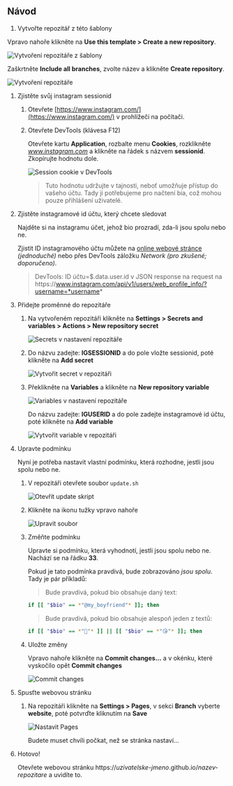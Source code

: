 ## Návod

1. Vytvořte repozitář z této šablony

Vpravo nahoře klikněte na **Use this template > Create a new repository**.

![Vytvoření repozitáře z šablony](./img/use-template.jpeg)

Zaškrtněte **Include all branches**, zvolte název a klikněte **Create repository**.

![Vytvoření repozitáře](./img/create-repo.jpeg)

1. Zjistěte svůj instagram sessionid

	1. Otevřete [https://www.instagram.com/](https://www.instagram.com/) v prohlížeči na počítači.

	1. Otevřete DevTools (klávesa F12)

		Otevřete kartu **Application**, rozbalte menu **Cookies**, rozklikněte *www.instagram.com* a klikněte na řádek s názvem **sessionid**. Zkopírujte hodnotu dole.

		![Session cookie v DevTools](./img/sessionid-devtools.jpeg)

		> Tuto hodnotu udržujte v tajnosti, neboť umožňuje přístup do vašeho účtu. Tady ji potřebujeme pro načtení bia, což mohou pouze přihlášení uživatelé.

1. Zjistěte instagramové id účtu, který chcete sledovat

	Najděte si na instagramu účet, jehož bio prozradí, zda-li jsou spolu nebo ne. 

	Zjistit ID instagramového účtu můžete na [online webové stránce](https://commentpicker.com/instagram-user-id.php) *(jednoduché)* nebo přes DevTools záložku _Network_ *(pro zkušené; doporučeno)*.
	
	> DevTools: ID účtu=$.data.user.id v JSON response na request na https<nolink>://www.instagram.com/api/v1/users/web_profile_info/?username=*username*

1. Přidejte proměnné do repozitáře

	1. Na vytvořeném repozitáři klikněte na **Settings > Secrets and variables > Actions > New repository secret**

		![Secrets v nastavení repozitáře](./img/repo-secrets.jpeg)

	1. Do názvu zadejte: **IGSESSIONID** a do pole vložte sessionid, poté klikněte na **Add secret**

		![Vytvořit secret v repozitáři](./img/add-secret.jpeg)

	1. Překlikněte na **Variables** a klikněte na **New repository variable**

		![Variables v nastavení repozitáře](./img/repo-variables.jpeg)

		Do názvu zadejte: **IGUSERID** a do pole zadejte instagramové id účtu, poté klikněte na **Add variable**

		![Vytvořit variable v repozitáři](./img/add-variable.jpeg)

1. Upravte podmínku

	Nyní je potřeba nastavit vlastní podmínku, která rozhodne, jestli jsou spolu nebo ne.

	1. V repozitáři otevřete soubor `update.sh`

		![Otevřít update skript](./img/open-script.jpeg)

	1. Klikněte na ikonu tužky vpravo nahoře

		![Upravit soubor](./img/edit-file.jpeg)

	1. Změňte podmínku

		Upravte si podmínku, která vyhodnotí, jestli jsou spolu nebo ne. Nachází se na řádku **33**.

		Pokud je tato podmínka pravdivá, bude zobrazováno *jsou spolu*.  
		Tady je pár příkladů:

		> Bude pravdivá, pokud bio obsahuje daný text:

		```bash
		if [[ "$bio" == *"@my_boyfriend"* ]]; then
		```

		> Bude pravdivá, pokud bio obsahuje alespoň jeden z textů:

		```bash
		if [[ "$bio" == *"🤍"* ]] || [[ "$bio" == *"😘"* ]]; then
		```
	
	1. Uložte změny

		Vpravo nahoře klikněte na **Commit changes...** a v okénku, které vyskočilo opět **Commit changes**

		![Commit changes](./img/commit-changes.jpeg)

1. Spusťte webovou stránku

	1. Na repozitáři klikněte na **Settings > Pages**, v sekci **Branch** vyberte **website**, poté potvrďte kliknutím na **Save**

		![Nastavit Pages](./img/setup-pages.jpeg)

		Budete muset chvíli počkat, než se stránka nastaví...

1. Hotovo!

	Otevřete webovou stránku https://*uzivatelske-jmeno*.github.io/*nazev-repozitare* a uvidíte to.
